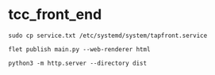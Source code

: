 # tcc_front_end
 
```
sudo cp service.txt /etc/systemd/system/tapfront.service

flet publish main.py --web-renderer html

python3 -m http.server --directory dist
```
